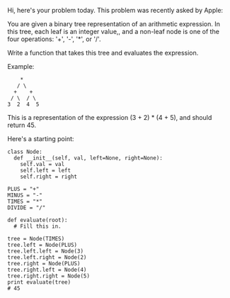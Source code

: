 Hi, here's your problem today. This problem was recently asked by Apple:

You are given a binary tree representation of an arithmetic expression. In this tree, each leaf is an integer value,, and a non-leaf node is one of the four operations: '+', '-', '*', or '/'.

Write a function that takes this tree and evaluates the expression.

Example:
```
    *
   / \
  +    +
 / \  / \
3  2  4  5
```
This is a representation of the expression (3 + 2) * (4 + 5), and should return 45.

Here's a starting point:
```
class Node:
  def __init__(self, val, left=None, right=None):
    self.val = val
    self.left = left
    self.right = right

PLUS = "+"
MINUS = "-"
TIMES = "*"
DIVIDE = "/"

def evaluate(root):
  # Fill this in.

tree = Node(TIMES)
tree.left = Node(PLUS)
tree.left.left = Node(3)
tree.left.right = Node(2)
tree.right = Node(PLUS)
tree.right.left = Node(4)
tree.right.right = Node(5)
print evaluate(tree)
# 45
```
